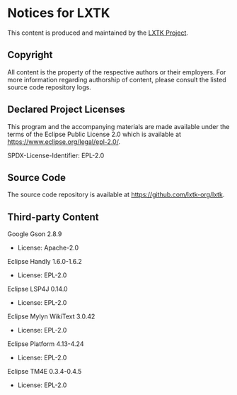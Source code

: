 # Notices for LXTK

This content is produced and maintained by the [LXTK Project](https://lxtk.org).

## Copyright

All content is the property of the respective authors or their employers.
For more information regarding authorship of content, please consult the
listed source code repository logs.

## Declared Project Licenses

This program and the accompanying materials are made available under
the terms of the Eclipse Public License 2.0 which is available at
<https://www.eclipse.org/legal/epl-2.0/>.

SPDX-License-Identifier: EPL-2.0

## Source Code

The source code repository is available at <https://github.com/lxtk-org/lxtk>.

## Third-party Content

Google Gson 2.8.9

 * License: Apache-2.0

Eclipse Handly 1.6.0-1.6.2

 * License: EPL-2.0

Eclipse LSP4J 0.14.0

 * License: EPL-2.0

Eclipse Mylyn WikiText 3.0.42

 * License: EPL-2.0

Eclipse Platform 4.13-4.24

 * License: EPL-2.0

Eclipse TM4E 0.3.4-0.4.5

 * License: EPL-2.0
